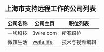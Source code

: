 ## 上海市支持远程工作的公司列表

| 公司名称 | 公司主页 | 职位列表 |
| --- | --- | --- |
| 一线科技 | [1wire.com](https://1wire.com) | 所有职位 |
| 微辣生活 | [weila.life](https://weila.life) | 技术与视频编辑 |
